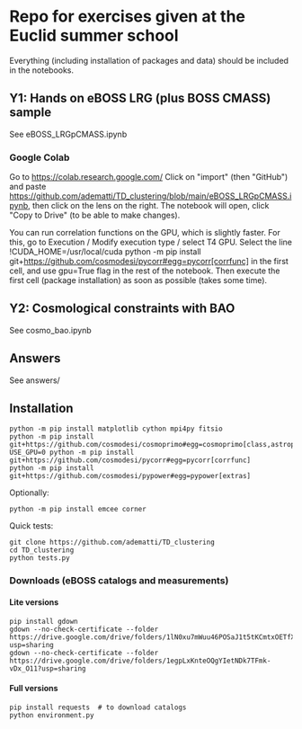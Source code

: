 # Repo for exercises given at the Euclid summer school

Everything (including installation of packages and data) should be included in the notebooks.

## Y1: Hands on eBOSS LRG (plus BOSS CMASS) sample

See eBOSS_LRGpCMASS.ipynb

### Google Colab

Go to https://colab.research.google.com/
Click on "import" (then "GitHub") and paste https://github.com/adematti/TD_clustering/blob/main/eBOSS_LRGpCMASS.ipynb, then click on the lens on the right.
The notebook will open, click "Copy to Drive" (to be able to make changes).

You can run correlation functions on the GPU, which is slightly faster. For this, go to Execution / Modify execution type / select T4 GPU.
Select the line !CUDA_HOME=/usr/local/cuda python -m pip install git+https://github.com/cosmodesi/pycorr#egg=pycorr[corrfunc] in the first cell, and use gpu=True flag in the rest of the notebook.
Then execute the first cell (package installation) as soon as possible (takes some time).

## Y2: Cosmological constraints with BAO

See cosmo_bao.ipynb

## Answers

See answers/

## Installation
```
python -m pip install matplotlib cython mpi4py fitsio
python -m pip install git+https://github.com/cosmodesi/cosmoprimo#egg=cosmoprimo[class,astropy]
USE_GPU=0 python -m pip install git+https://github.com/cosmodesi/pycorr#egg=pycorr[corrfunc]
python -m pip install git+https://github.com/cosmodesi/pypower#egg=pypower[extras]
```
Optionally:
```
python -m pip install emcee corner
```

Quick tests:
```
git clone https://github.com/adematti/TD_clustering
cd TD_clustering
python tests.py
```

### Downloads (eBOSS catalogs and measurements)

#### Lite versions
```
pip install gdown
gdown --no-check-certificate --folder https://drive.google.com/drive/folders/1lN0xu7mWuu46POSaJ1t5tKCmtxOETfXh?usp=sharing
gdown --no-check-certificate --folder https://drive.google.com/drive/folders/1egpLxKnteOQgYIetNDk7TFmk-vDx_O11?usp=sharing
```

#### Full versions
```
pip install requests  # to download catalogs
python environment.py
```
